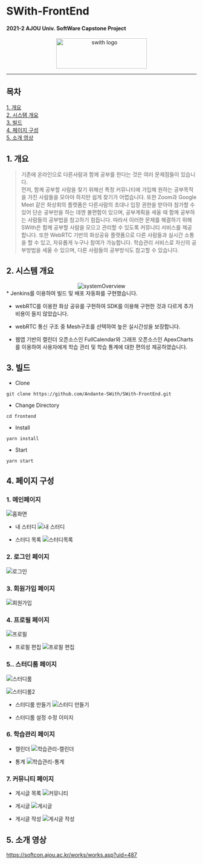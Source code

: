 # SWith-FrontEnd
#### 2021-2 AJOU Univ. SoftWare Capstone Project  
<div align="center">
  <a href="https://github.com/Andante-SWith/SWith-FrontEnd.git">
<img src="https://user-images.githubusercontent.com/48828625/144738454-4902c569-64ac-4a1c-8f9b-159ba0735905.png" alt="swith logo" width="240" height="80">
  </a>
</div>  

----------------------------------------------------------------
## 목차
[1. 개요](#1-개요)  
[2. 시스템 개요](#2-시스템-개요)  
[3. 빌드](#3-빌드)  
[4. 페이지 구성](#4-페이지-구성)  
[5. 소개 영상](#5-소개-영상)  
## 1. 개요
> 기존에 온라인으로 다른사람과 함께 공부를 한다는 것은 여러 문제점들이 있습니다.  
먼저, 함께 공부할 사람을 찾기 위해선 특정 커뮤니티에 가입해 원하는 공부목적을 가진 사람들을 모아야 하지만 쉽게 찾기가 어렵습니다.
또한 Zoom과 Google Meet 같은 화상회의 플랫폼은 다른사람의 초대나 입장 권한을 받아야 참가할 수 있어 단순 공부만을 하는 데엔 불편함이 있으며,
공부계획을 세울 때 함께 공부하는 사람들의 공부법을 참고하기 힘듭니다.
따라서 이러한 문제를 해결하기 위해 SWith은 함께 공부할 사람을 모으고 관리할 수 있도록 커뮤니티 서비스를 제공합니다.
또한 WebRTC 기반의 화상공유 플랫폼으로 다른 사람들과 실시간 소통을 할 수 있고, 자유롭게 누구나 참여가 가능합니다.
학습관리 서비스로 자신의 공부방법을 세울 수 있으며, 다른 사람들의 공부방식도 참고할 수 있습니다.
## 2. 시스템 개요

<div align="center"><img src="https://user-images.githubusercontent.com/55420438/144746701-c06ab59d-0e0d-4d77-add3-b4a5998bb6cd.png" alt="systemOverview"></div>
* Jenkins를 이용하여 빌드 및 배포 자동화를 구현했습니다.

* webRTC를 이용한 화상 공유를 구현하여 SDK를
이용해 구현한 것과 다르게 추가 비용이 들지 않았습니다.

* webRTC 통신 구조 중 Mesh구조를 선택하여 높은
실시간성을 보장합니다.

* 웹앱 기반의 캘린더 오픈소스인 FullCalendar와
그래프 오픈소스인 ApexCharts를 이용하여
사용자에게 학습 관리 및 학습 통계에 대한 편의성
제공하였습니다.
## 3. 빌드
* Clone
```
git clone https://github.com/Andante-SWith/SWith-FrontEnd.git
```

* Change Directory
```
cd frontend
```

* Install
```
yarn install
```

* Start
```
yarn start
```
## 4. 페이지 구성

### 1. 메인페이지


![홈화면](https://user-images.githubusercontent.com/72532944/144746343-90a6c5b6-2b1c-4ced-b09d-fa23dd56c3f6.png)

* 내 스터디
![내 스터디](https://user-images.githubusercontent.com/72532944/144746321-e553344c-acbf-4e94-b191-dbe93953d995.png)

* 스터디 목록
![스터디목록](https://user-images.githubusercontent.com/72532944/144746334-e896c88b-6bb7-4fce-9b2c-7a720b8cf73e.png)

### 2. 로그인 페이지
![로그인](https://user-images.githubusercontent.com/72532944/144746325-e63fbd0f-af67-4402-993c-3e6a99ef1bc1.png)

### 3. 회원가입 페이지
![회원가입](https://user-images.githubusercontent.com/72532944/144746344-92e5d9d4-3870-4b85-81fb-7b75b0b8ebaa.png)


### 4. 프로필 페이지


![프로필](https://user-images.githubusercontent.com/72532944/144746339-584a482e-0dde-499d-9a84-399d4f9726ac.png)

* 프로필 편집 
![프로필 편집](https://user-images.githubusercontent.com/72532944/144746338-c4028bab-a57e-412a-b31f-4ba99c8f9105.png)

### 5.. 스터디룸 페이지


![스터디룸](https://user-images.githubusercontent.com/72532944/144746331-1dd9b11b-2f69-48fd-b9dc-fc84b1adb2d9.png)


![스터디룸2](https://user-images.githubusercontent.com/72532944/144746332-f066dfdd-a61d-408e-a3a9-f59b90f548ad.png)


* 스터디룸 만들기
![스터디 만들기](https://user-images.githubusercontent.com/72532944/144746326-0cf97491-c330-46b9-8d77-db34fd648543.png)

* 스터디룸 설정 수정
이미지

### 6. 학습관리 페이지


* 캘린더
![학습관리-캘린더](https://user-images.githubusercontent.com/72532944/144746341-c9bf9359-166f-43ee-bf40-655e9ab6aa37.png)


* 통계
![학습관리-통계](https://user-images.githubusercontent.com/72532944/144746342-4a402be1-c6c5-4f7a-b940-9ca75fa4ab97.png)

### 7. 커뮤니티 페이지


* 게시글 목록
![커뮤니티](https://user-images.githubusercontent.com/72532944/144746337-c3097871-f057-49db-82a6-d1a2bf4efaff.png)

* 게시글
![게시글](https://user-images.githubusercontent.com/72532944/144746320-c0c08fc1-5862-45bb-96da-4510eff02bdf.png)

* 게시글 작성
![게시글 작성](https://user-images.githubusercontent.com/72532944/144746319-3205943e-f07e-4b16-a156-578380b2636b.png)

## 5. 소개 영상
https://softcon.ajou.ac.kr/works/works.asp?uid=487
